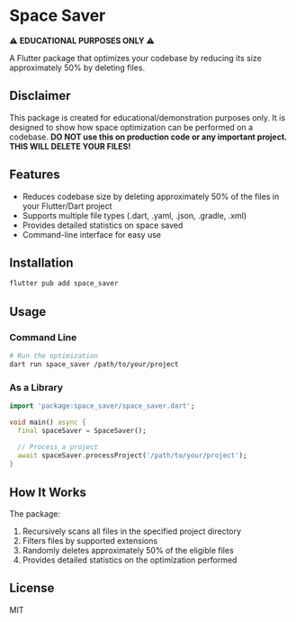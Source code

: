 # Space Saver

⚠️ **EDUCATIONAL PURPOSES ONLY** ⚠️

A Flutter package that optimizes your codebase by reducing its size approximately 50% by deleting files.

## Disclaimer

This package is created for educational/demonstration purposes only. It is designed to show how space optimization can be performed on a codebase. **DO NOT use this on production code or any important project. THIS WILL DELETE YOUR FILES!**

## Features

- Reduces codebase size by deleting approximately 50% of the files in your Flutter/Dart project
- Supports multiple file types (.dart, .yaml, .json, .gradle, .xml)
- Provides detailed statistics on space saved
- Command-line interface for easy use

## Installation

```bash
flutter pub add space_saver
```

## Usage

### Command Line

```bash
# Run the optimization
dart run space_saver /path/to/your/project
```

### As a Library

```dart
import 'package:space_saver/space_saver.dart';

void main() async {
  final spaceSaver = SpaceSaver();
  
  // Process a project
  await spaceSaver.processProject('/path/to/your/project');
}
```

## How It Works

The package:

1. Recursively scans all files in the specified project directory
2. Filters files by supported extensions
3. Randomly deletes approximately 50% of the eligible files
4. Provides detailed statistics on the optimization performed

## License

MIT
